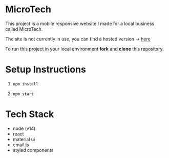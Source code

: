 # MicroTech

This project is a mobile responsive website I made for a local business called MicroTech.

The site is not currently in use, you can find a hosted version -> [here](https://microtechltd.netlify.app/)

To run this project in your local environment **fork** and **clone** this repository.

# Setup Instructions

1. `npm install`

2. `npm start`

# Tech Stack

- node (v14) 
- react  
- material ui
- email.js
- styled components
